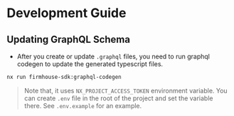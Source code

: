 # Development Guide

## Updating GraphQL Schema

- After you create or update `.graphql` files, you need to run graphql codegen to update the generated typescript files.

```bash
nx run firmhouse-sdk:graphql-codegen
```

> Note that, it uses `NX_PROJECT_ACCESS_TOKEN` environment variable. You can create `.env` file in the root of the project and set the variable there. See `.env.example` for an example.
